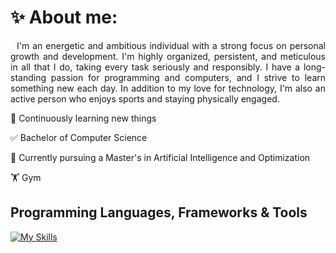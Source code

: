 # ✨ About me:
<div>
  <p align="justify">&nbsp;&nbsp;I'm an energetic and ambitious individual with a strong focus on personal growth and development. I'm highly organized, persistent, and meticulous in all that I do, taking every task seriously and responsibly. I have a long-standing passion for programming and computers, and I strive to learn something new each day. In addition to my love for technology, I'm also an active person who enjoys sports and staying physically engaged.</p>
</div>

<div>
  <p>💭 Continuously learning new things</p>
  <p>✅ Bachelor of Computer Science</p>
  <p>🌇 Currently pursuing a Master's in Artificial Intelligence and Optimization</p>
  <p>🏋️ Gym</p>
</div>

##  Programming Languages, Frameworks & Tools
[![My Skills](https://skillicons.dev/icons?i=cs,dotnet,java,spring,angular,react,js,ts,html,css,tailwind,py,c,cpp,docker,idea,vscode,visualstudio,postgres,mysql,mongodb,git,github,postman,opencv)](https://skillicons.dev)

